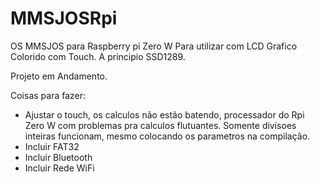 # MMSJOSRpi
OS MMSJOS para Raspberry pi Zero W
Para utilizar com LCD Grafico Colorido com Touch. A principio SSD1289.

Projeto em Andamento.

Coisas para fazer:
- Ajustar o touch, os calculos não estão batendo, processador do Rpi Zero W com problemas pra calculos flutuantes. Somente divisoes inteiras funcionam, mesmo colocando os parametros na compilação.
- Incluir FAT32
- Incluir Bluetooth
- Incluir Rede WiFi
